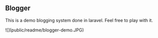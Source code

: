 ## Blogger

<p>This is a demo blogging system done in laravel. Feel free to play with it.</p>
![](public/readme/blogger-demo.JPG)
